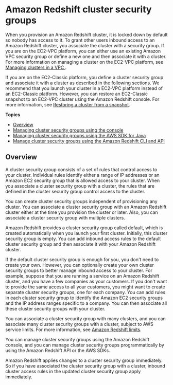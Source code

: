 # Amazon Redshift cluster security groups<a name="working-with-security-groups"></a>

When you provision an Amazon Redshift cluster, it is locked down by default so nobody has access to it\. To grant other users inbound access to an Amazon Redshift cluster, you associate the cluster with a security group\. If you are on the EC2\-VPC platform, you can either use an existing Amazon VPC security group or define a new one and then associate it with a cluster\. For more information on managing a cluster on the EC2\-VPC platform, see [Managing clusters in a VPC ](managing-clusters-vpc.md)\.

If you are on the EC2\-Classic platform, you define a cluster security group and associate it with a cluster as described in the following sections\. We recommend that you launch your cluster in a EC2\-VPC platform instead of an EC2\-Classic platform\. However, you can restore an EC2\-Classic snapshot to an EC2\-VPC cluster using the Amazon Redshift console\. For more information, see [Restoring a cluster from a snapshot](managing-snapshots-console.md#snapshot-restore)\.

**Topics**
+ [Overview](#working-with-security-groups-overview)
+ [Managing cluster security groups using the console](managing-security-groups-console.md)
+ [Managing cluster security groups using the AWS SDK for Java](managing-security-groups-java.md)
+ [Manage cluster security groups using the Amazon Redshift CLI and API](manage-security-group-api-cli.md)

## Overview<a name="working-with-security-groups-overview"></a>

A cluster security group consists of a set of rules that control access to your cluster\. Individual rules identify either a range of IP addresses or an Amazon EC2 security group that is allowed access to your cluster\. When you associate a cluster security group with a cluster, the rules that are defined in the cluster security group control access to the cluster\. 

You can create cluster security groups independent of provisioning any cluster\. You can associate a cluster security group with an Amazon Redshift cluster either at the time you provision the cluster or later\. Also, you can associate a cluster security group with multiple clusters\.

Amazon Redshift provides a cluster security group called default, which is created automatically when you launch your first cluster\. Initially, this cluster security group is empty\. You can add inbound access rules to the default cluster security group and then associate it with your Amazon Redshift cluster\. 

If the default cluster security group is enough for you, you don't need to create your own\. However, you can optionally create your own cluster security groups to better manage inbound access to your cluster\. For example, suppose that you are running a service on an Amazon Redshift cluster, and you have a few companies as your customers\. If you don't want to provide the same access to all your customers, you might want to create separate cluster security groups, one for each company\. You can add rules in each cluster security group to identify the Amazon EC2 security groups and the IP address ranges specific to a company\. You can then associate all these cluster security groups with your cluster\.

You can associate a cluster security group with many clusters, and you can associate many cluster security groups with a cluster, subject to AWS service limits\. For more information, see [Amazon Redshift limits](https://docs.aws.amazon.com/general/latest/gr/aws_service_limits.html#limits_redshift)\.

You can manage cluster security groups using the Amazon Redshift console, and you can manage cluster security groups programmatically by using the Amazon Redshift API or the AWS SDKs\.

Amazon Redshift applies changes to a cluster security group immediately\. So if you have associated the cluster security group with a cluster, inbound cluster access rules in the updated cluster security group apply immediately\.
